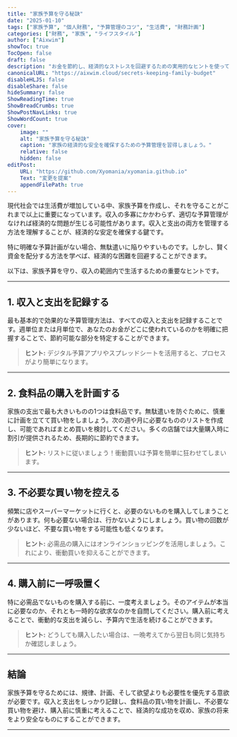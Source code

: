 ```yaml
---
title: "家族予算を守る秘訣"
date: "2025-01-10"
tags: ["家族予算", "個人財務", "予算管理のコツ", "生活費", "財務計画"]
categories: ["財務", "家族", "ライフスタイル"]
author: ["Aixwim"]
showToc: true
TocOpen: false
draft: false
description: "お金を節約し、経済的なストレスを回避するための実用的なヒントを使って、家族予算を効果的に管理する方法を学びましょう。"
canonicalURL: "https://aixwim.cloud/secrets-keeping-family-budget"
disableHLJS: false
disableShare: false
hideSummary: false
ShowReadingTime: true
ShowBreadCrumbs: true
ShowPostNavLinks: true
ShowWordCount: true
cover:
    image: ""
    alt: "家族予算を守る秘訣"
    caption: "家族の経済的な安全を確保するための予算管理を習得しましょう。"
    relative: false
    hidden: false
editPost:
    URL: "https://github.com/Xyomania/xyomania.github.io"
    Text: "変更を提案"
    appendFilePath: true
---
```


現代社会では生活費が増加している中、家族予算を作成し、それを守ることがこれまで以上に重要になっています。収入の多寡にかかわらず、適切な予算管理がなければ経済的な問題が生じる可能性があります。収入と支出の両方を管理する方法を理解することが、経済的な安定を確保する鍵です。

特に明確な予算計画がない場合、無駄遣いに陥りやすいものです。しかし、賢く資金を配分する方法を学べば、経済的な困難を回避することができます。

以下は、家族予算を守り、収入の範囲内で生活するための重要なヒントです。

---

## 1. **収入と支出を記録する**

最も基本的で効果的な予算管理方法は、すべての収入と支出を記録することです。週単位または月単位で、あなたのお金がどこに使われているのかを明確に把握することで、節約可能な部分を特定することができます。

> **ヒント:** デジタル予算アプリやスプレッドシートを活用すると、プロセスがより簡単になります。

---

## 2. **食料品の購入を計画する**

家族の支出で最も大きいものの1つは食料品です。無駄遣いを防ぐために、慎重に計画を立てて買い物をしましょう。次の週や月に必要なもののリストを作成し、可能であればまとめ買いを検討してください。多くの店舗では大量購入時に割引が提供されるため、長期的に節約できます。

> **ヒント:** リストに従いましょう！衝動買いは予算を簡単に狂わせてしまいます。

---

## 3. **不必要な買い物を控える**

頻繁に店やスーパーマーケットに行くと、必要のないものを購入してしまうことがあります。何も必要ない場合は、行かないようにしましょう。買い物の回数が少ないほど、不要な買い物をする可能性も低くなります。

> **ヒント:** 必需品の購入にはオンラインショッピングを活用しましょう。これにより、衝動買いを抑えることができます。

---

## 4. **購入前に一呼吸置く**

特に必需品でないものを購入する前に、一度考えましょう。そのアイテムが本当に必要なのか、それとも一時的な欲求なのかを自問してください。購入前に考えることで、衝動的な支出を減らし、予算内で生活を続けることができます。

> **ヒント:** どうしても購入したい場合は、一晩考えてから翌日も同じ気持ちか確認しましょう。

---

## 結論

家族予算を守るためには、規律、計画、そして欲望よりも必要性を優先する意欲が必要です。収入と支出をしっかり記録し、食料品の買い物を計画し、不必要な買い物を避け、購入前に慎重に考えることで、経済的な成功を収め、家族の将来をより安全なものにすることができます。

---
